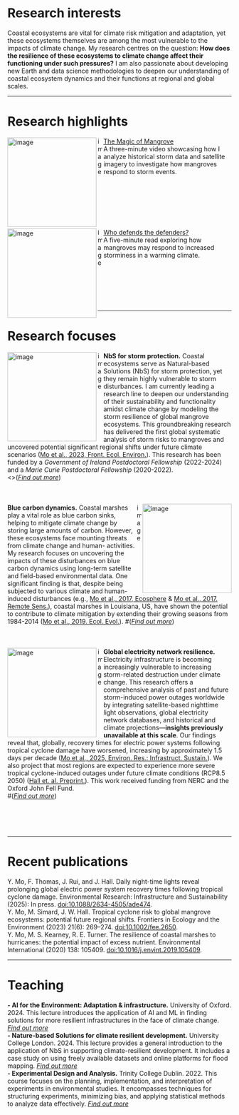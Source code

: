 # Research interests
Coastal ecosystems are vital for climate risk mitigation and adaptation, yet these ecosystems themselves are among the most vulnerable to the impacts of climate change. My research centres on the question: **How does the resilience of these ecosystems to climate change affect their functioning under such pressures?** I am also passionate about developing new Earth and data science methodologies to deepen our understanding of coastal ecosystem dynamics and their functions at regional and global scales.

---
 # Research highlights
<img align="left" src="assets/img/mangrove.jpg" width="200" height="200" alt="image" /><img  align="left" src="assets/img/blank.png" height=180 width=10 alt="image" />[The Magic of Mangrove](https://www.youtube.com/watch?v=2gAxHTHOSKk) 
<br/> A three-minute video showcasing how I analyze historical storm data and satellite imagery to investigate how mangroves respond to storm events.
<br/>
<br/>
<br/>
<br/>
<br/>
<br/>
<br/>
<br/>
<img align="left" src="assets/img/storm.png" width="200" height="200" alt="image" /><img  align="left" src="assets/img/blank.png" height=180 width=10 alt="image" />[Who defends the defenders?](https://www.esa.org/blog/2023/09/29/tropical-cyclones-pose-risk-to-mangroves/)
<br/> A five-minute read exploring how mangroves may respond to increased storminess in a warming climate.
<br/>
<br/>
<br/>
<br/>
<br/>
<br/>
<br/>

---

# Research focuses
<img align="left" src="https://cdn-icons-png.flaticon.com/512/12433/12433416.png" width="200" height="200" alt="image" /><img  align="left" src="assets/img/blank.png" height=200 width=10 alt="image" />**NbS for storm protection.** Coastal ecosystems serve as Natural-based Solutions (NbS) for storm protection, yet they remain highly vulnerable to storm disturbances. I am currently leading a research line to deepen our understanding of their sustainability and functionality amidst climate change by modeling the storm resilience of global mangrove ecosystems. This groundbreaking research has delivered the first global systematic analysis of storm risks to mangroves and uncovered potential significant regional shifts under future climate scenarios ([Mo et al., 2023, Front. Ecol. Environ.](https://esajournals.onlinelibrary.wiley.com/doi/10.1002/fee.2650)). This research has been funded by a _Government of Ireland Postdoctoral Fellowship_ (2022-2024) and a _Marie Curie Postdoctoral Fellowship_ (2020-2022).  
<>([_Find out more_](https://github.com/moyu-ENV/CoastNet))
<br/> 
<br/> 
<br/>
<br/>
<img align="right" src="https://landsat.gsfc.nasa.gov/wp-content/uploads/2016/12/AGU2016_Yu.Mo_.1.png" width="200" height="200" alt="image" /><img  align="right" src="assets/img/blank.png" height=200 width=10 alt="image" />**Blue carbon dynamics.** Coastal marshes play a vital role as blue carbon sinks, helping to mitigate climate change by storing large amounts of carbon. However, these ecosystems face mounting threats from climate change and human- activities. My research focuses on uncovering the impacts of these disturbances on blue carbon dynamics using long-term satellite and field-based environmental data. One significant finding is that, despite being subjected to various climate and human-induced disturbances (e.g., [Mo et al., 2017, Ecosphere](https://esajournals.onlinelibrary.wiley.com/doi/10.1002/ecs2.1811) & [Mo et al., 2017. Remote Sens.](https://www.mdpi.com/2072-4292/9/6/547)), coastal marshes in Louisiana, US, have shown the potential to contribute to climate mitigation by extending their growing seasons from 1984-2014 ([Mo et al., 2019. Ecol. Evol.](https://doi.org/10.1002/ece3.5215)). 
#([_Find out more_](https://github.com/moyu-ENV/Dissertation2017)) 
<br/>
<br/>
<br/>
<br/>
<img align="left" src="https://sos.noaa.gov/ftp_mirror/land/earth_night/2012/media/thumbnail_big.jpg" width="200" height="200" alt="image" /><img  align="left" src="assets/img/blank.png" height=200 width=10 alt="image" />**Global electricity network resilience.** Electricity infrastructure is becoming increasingly vulnerable to increasing storm-related destruction under climate change. This research offers a comprehensive analysis of past and future storm-induced power outages worldwide by integrating satellite-based nighttime light observations, global electricity network databases, and historical and climate projections—**insights previously unavailable at this scale**. Our findings reveal that, globally, recovery times for electric power systems following tropical cyclone damage have worsened, increasing by approximately 1.5 days per decade ([Mo et al., 2025, Environ. Res.: Infrastruct. Sustain.](https://iopscience.iop.org/article/10.1088/2634-4505/ade474)). We also project that most regions are expected to experience more severe tropical cyclone-induced outages under future climate conditions (RCP8.5 2050) ([Hall et. al. Preprint.](https://www.researchsquare.com/article/rs-4650238/v1)). This work received funding from  NERC and the Oxford John Fell Fund.  
#([_Find out more_](https://github.com/moyu-ENV/powerOutageNL))
<br/>
<br/>
<br/>
<br/>
<br/>

---

# Recent publications
Y. Mo, F. Thomas, J. Rui, and J. Hall. Daily night-time lights reveal prolonging global electric power system recovery times following tropical cyclone damage. Environmental Research: Infrastructure and Sustainability (2025): In press. [doi:10.1088/2634-4505/ade474](https://iopscience.iop.org/article/10.1088/2634-4505/ade474).
<br/>Y. Mo, M. Simard, J. W. Hall. Tropical cyclone risk to global mangrove ecosystems: potential future regional shifts. Frontiers in Ecology and the Environment (2023) 21(6): 269–274. [doi:10.1002/fee.2650](https://esajournals.onlinelibrary.wiley.com/doi/full/10.1002/fee.2650). 
<br/>Y. Mo, M. S. Kearney, R. E. Turner. The resilience of coastal marshes to hurricanes: the potential impact of excess nutrient. Environmental International (2020) 138: 105409. [doi:10.1016/j.envint.2019.105409](https://www.sciencedirect.com/science/article/pii/S0160412019312814#:~:text=Because%20excess%20nutrient%20can%20reduce,the%20marshes'%20susceptibility%20to%20hurricanes).

---

# Teaching 
**- AI for the Environment: Adaptation & infrastructure.**  University of Oxford. 2024. This lecture introduces the application of AI and ML in finding solutions for more resilient infrastructures in the face of climate change. [_Find out more_](https://github.com/moyu-ENV/Teaching/tree/main/IECDT-Adaptation-infrastructure) 
<br/>
**- Nature-based Solutions for climate resilient development.** University College London. 2024. This lecture provides a general introduction to the application of NbS in supporting climate-resilient development. It includes a case study on using freely available datasets and online platforms for flood mapping. [_Find out more_](https://github.com/moyu-ENV/Teaching/tree/main/NbS-climate-resilient-development) 
<br/>
**- Experimental Design and Analysis.** Trinity College Dublin. 2022. This course focuses on the planning, implementation, and interpretation of experiments in environmental studies. It encompasses techniques for structuring experiments, minimizing bias, and applying statistical methods to analyze data effectively. [_Find out more_](https://github.com/moyu-ENV/Teaching/tree/main/TCD-ZOU33070)
